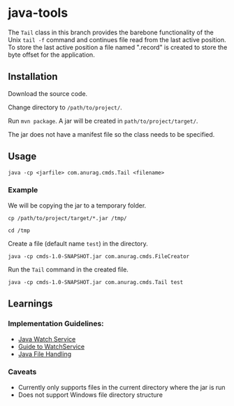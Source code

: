# java-tools

The `Tail` class in this branch provides the barebone functionality of the Unix `tail -f` command and continues file read from the last active position. To store the last active position a file named "<filename>.record" is created to store the byte offset for the application.

## Installation

Download the source code.

Change directory to `/path/to/project/`.

Run `mvn package`. A jar will be created in `path/to/project/target/`.

The jar does not have a manifest file so the class needs to be specified.


## Usage

`java -cp <jarfile> com.anurag.cmds.Tail <filename>`

### Example 

We will be copying the jar to a temporary folder.

`cp /path/to/project/target/*.jar /tmp/`

`cd /tmp`

Create a file (default name `test`) in the directory.

`java -cp cmds-1.0-SNAPSHOT.jar com.anurag.cmds.FileCreator`

Run the `Tail` command in the created file.

`java -cp cmds-1.0-SNAPSHOT.jar com.anurag.cmds.Tail test`


## Learnings

### Implementation Guidelines:

- [Java Watch Service](https://docs.oracle.com/javase/tutorial/essential/io/notification.html)
- [Guide to WatchService](https://www.baeldung.com/java-nio2-watchservice)
- [Java File Handling](https://stackabuse.com/reading-and-writing-files-in-java/)

### Caveats

- Currently only supports files in the current directory where the jar is run
- Does not support Windows file directory structure
